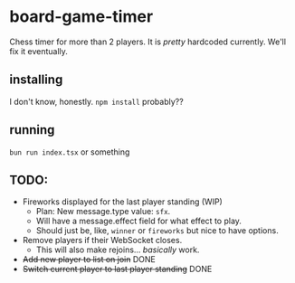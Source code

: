 # board-game-timer
Chess timer for more than 2 players. It is *pretty* hardcoded currently. We'll fix it eventually.

## installing
I don't know, honestly. `npm install` probably??
## running
`bun run index.tsx` or something

## TODO:
* Fireworks displayed for the last player standing (WIP)
    * Plan: New message.type value: `sfx`.
    * Will have a message.effect field for what effect to play.
    * Should just be, like, `winner` or `fireworks` but nice to have options.
* Remove players if their WebSocket closes.
    * This will also make rejoins... *basically* work.
* ~~Add new player to list on join~~ DONE
* ~~Switch current player to last player standing~~ DONE